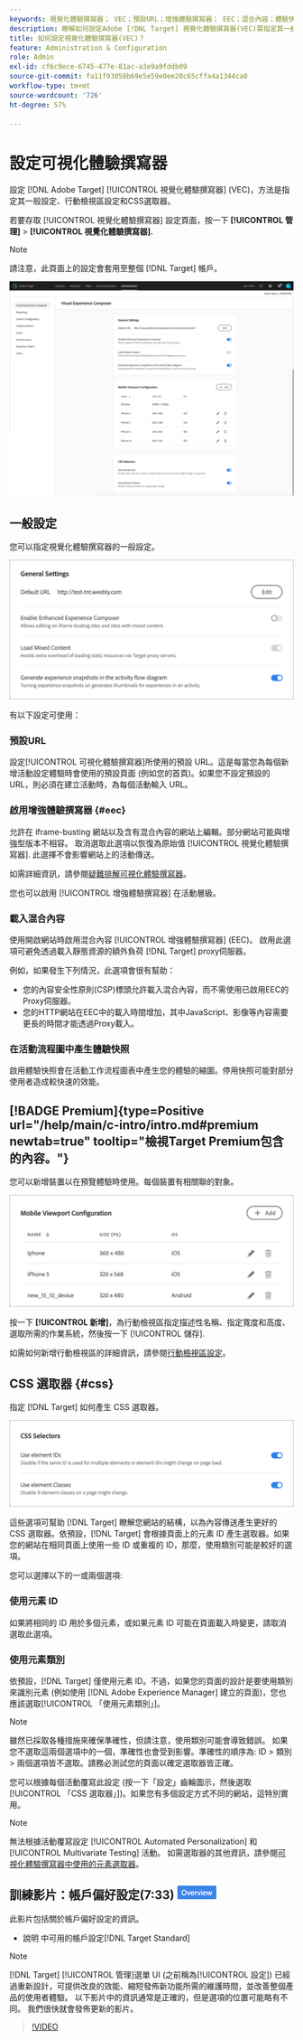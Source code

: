 ```yaml
---
keywords: 視覺化體驗撰寫器； VEC；預設URL；增強體驗撰寫器； EEC；混合內容；體驗快照；行動檢視區； CSS； CSS選取器
description: 瞭解如何設定Adobe [!DNL Target] 視覺化體驗撰寫器(VEC)需指定其一般設定、行動檢視區設定和CSS選取器。
title: 如何設定視覺化體驗撰寫器(VEC)？
feature: Administration & Configuration
role: Admin
exl-id: cf6c9ece-6745-477e-81ac-a3e9a9fddb09
source-git-commit: fa11f93058b69e5e59e0ee20c65cffa4a1344ca0
workflow-type: tm+mt
source-wordcount: '726'
ht-degree: 57%

---
```


# 設定可視化體驗撰寫器

設定 [!DNL Adobe Target] [!UICONTROL 視覺化體驗撰寫器] (VEC)，方法是指定其一般設定、行動檢視區設定和CSS選取器。

若要存取 [!UICONTROL 視覺化體驗撰寫器] 設定頁面，按一下 **[!UICONTROL 管理]** > **[!UICONTROL 視覺化體驗撰寫器].**

>[!NOTE]
>
>請注意，此頁面上的設定會套用至整個 [!DNL Target] 帳戶。

![視覺化體驗撰寫器設定頁面](/help/main/administrating-target/assets/vec.png)

## 一般設定

您可以指定視覺化體驗撰寫器的一般設定。

![一般設定區段](/help/main/administrating-target/assets/general-settings.png)

有以下設定可使用：

### 預設URL

設定[!UICONTROL 可視化體驗撰寫器]所使用的預設 URL。這是每當您為每個新增活動設定體驗時會使用的預設頁面 (例如您的首頁)。如果您不設定預設的 URL，則必須在建立活動時，為每個活動輸入 URL。

### 啟用增強體驗撰寫器 {#eec}

允許在 iframe-busting 網站以及含有混合內容的網站上編輯。部分網站可能與增強型版本不相容。 取消選取此選項以恢復為原始值 [!UICONTROL 視覺化體驗撰寫器]. 此選擇不會影響網站上的活動傳送。

如需詳細資訊，請參閱[疑難排解可視化體驗撰寫器](/help/main/c-experiences/c-visual-experience-composer/r-troubleshoot-composer/troubleshoot-composer.md)。

您也可以啟用 [!UICONTROL 增強體驗撰寫器] 在活動層級。

### 載入混合內容

使用開啟網站時啟用混合內容 [!UICONTROL 增強體驗撰寫器] (EEC)。 啟用此選項可避免透過載入靜態資源的額外負荷 [!DNL Target] proxy伺服器。

例如，如果發生下列情況，此選項會很有幫助：

* 您的內容安全性原則(CSP)標頭允許載入混合內容，而不需使用已啟用EEC的Proxy伺服器。
* 您的HTTP網站在EEC中的載入時間增加，其中JavaScript、影像等內容需要更長的時間才能透過Proxy載入。

### 在活動流程圖中產生體驗快照

啟用體驗快照會在活動工作流程圖表中產生您的體驗的縮圖。停用快照可能對部分使用者造成較快速的效能。

## [!BADGE Premium]{type=Positive url="/help/main/c-intro/intro.md#premium newtab=true" tooltip="檢視Target Premium包含的內容。"}

您可以新增裝置以在預覽體驗時使用。每個裝置有相關聯的對象。

![行動檢視區設定區段](/help/main/administrating-target/assets/mobile-viewport-configuration.png)

按一下 **[!UICONTROL 新增]**，為行動檢視區指定描述性名稱、指定寬度和高度、選取所需的作業系統，然後按一下 [!UICONTROL 儲存].

如需如何新增行動檢視區的詳細資訊，請參閱[行動檢視區設定](/help/main/c-experiences/c-visual-experience-composer/mobile-viewports.md)。

## CSS 選取器 {#css}

指定 [!DNL Target] 如何產生 CSS 選取器。

![CSS選取器區段](/help/main/administrating-target/assets/css-selectors.png)

這些選項可幫助 [!DNL Target] 瞭解您網站的結構，以為內容傳送產生更好的 CSS 選取器。依預設，[!DNL Target] 會根據頁面上的元素 ID 產生選取器。如果您的網站在相同頁面上使用一些 ID 或重複的 ID，那麼，使用類別可能是較好的選項。

您可以選擇以下的一或兩個選項:

### 使用元素 ID

如果將相同的 ID 用於多個元素，或如果元素 ID 可能在頁面載入時變更，請取消選取此選項。

### 使用元素類別

依預設，[!DNL Target] 僅使用元素 ID。不過，如果您的頁面的設計是要使用類別來識別元素 (例如使用 [!DNL Adobe Experience Manager] 建立的頁面)，您也應該選取[!UICONTROL 「使用元素類別」]。

>[!NOTE]
>
>雖然已採取各種措施來確保準確性，但請注意，使用類別可能會導致錯誤。 如果您不選取這兩個選項中的一個，準確性也會受到影響。準確性的順序為: ID > 類別 > 兩個選項皆不選取。請務必測試您的頁面以確定選取器皆正確。

您可以根據每個活動覆寫此設定 (按一下「設定」齒輪圖示，然後選取[!UICONTROL 「CSS 選取器」])。如果您有多個設定方式不同的網站，這特別實用。

>[!NOTE]
>
>無法根據活動覆寫設定 [!UICONTROL Automated Personalization] 和 [!UICONTROL Multivariate Testing] 活動。  如需選取器的其他資訊，請參閱[可視化體驗撰寫器中使用的元素選取器](/help/main/c-experiences/c-visual-experience-composer/vec-selectors.md)。

## 訓練影片：帳戶偏好設定(7:33) ![Overview badge](/help/main/assets/overview.png)

此影片包括關於帳戶偏好設定的資訊。

* 說明 中可用的帳戶設定[!DNL Target Standard]

>[!NOTE]
>
>[!DNL Target] [!UICONTROL 管理]選單 UI (之前稱為[!UICONTROL 設定]) 已經過重新設計，可提供改良的效能、縮短發佈新功能所需的維護時間，並改善整個產品的使用者體驗。 以下影片中的資訊通常是正確的，但是選項的位置可能略有不同。 我們很快就會發佈更新的影片。

>[!VIDEO](https://video.tv.adobe.com/v/17379)
